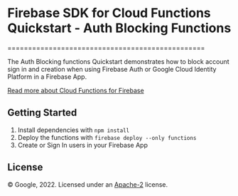 # Firebase SDK for Cloud Functions Quickstart - Auth Blocking Functions
================================================

The Auth Blocking functions Quickstart demonstrates how to block account sign in and creation when using Firebase Auth or Google Cloud Identity Platform in a Firebase App.


[Read more about Cloud Functions for Firebase](https://firebase.google.com/docs/functions/)


Getting Started
---------------

1. Install dependencies with `npm install`
2. Deploy the functions with `firebase deploy --only functions`
2. Create or Sign In users in your Firebase App


License
-------

© Google, 2022. Licensed under an [Apache-2](../../../LICENSE) license.

